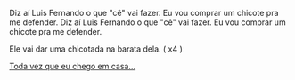 Diz aí Luis Fernando o que "cê" vai fazer.
Eu vou comprar um chicote pra me defender.
Diz aí Luis Fernando o que "cê" vai fazer.
Eu vou comprar um chicote pra me defender.

Ele vai dar uma chicotada na barata dela. ( x4 )

[Toda vez que eu chego em casa...](../baratadavizinha.md)
